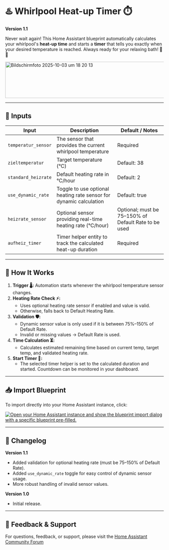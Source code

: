# ♨️ Whirlpool Heat-up Timer ⏱️

**Version 1.1**

Never wait again! This Home Assistant blueprint automatically calculates your whirlpool's **heat-up time** and starts a **timer** that tells you exactly when your desired temperature is reached. Always ready for your relaxing bath! 🛀✨

<img width="690" height="115" alt="Bildschirmfoto 2025-10-03 um 18 20 13" src="https://github.com/user-attachments/assets/661b9770-0592-4ec1-a9be-edf586a03306" />


---

## 🔧 Inputs

| Input | Description | Default / Notes |
|-------|-------------|----------------|
| `temperatur_sensor` | The sensor that provides the current whirlpool temperature | Required |
| `zieltemperatur` | Target temperature (°C) | Default: 38 |
| `standard_heizrate` | Default heating rate in °C/hour | Default: 2 |
| `use_dynamic_rate` | Toggle to use optional heating rate sensor for dynamic calculation | Default: true |
| `heizrate_sensor` | Optional sensor providing real-time heating rate (°C/hour) | Optional; must be 75–150% of Default Rate to be used |
| `aufheiz_timer` | Timer helper entity to track the calculated heat-up duration | Required |

---

## 🧠 How It Works

1. **Trigger 🌡️:** Automation starts whenever the whirlpool temperature sensor changes.  
2. **Heating Rate Check ⚡:**  
   - Uses optional heating rate sensor if enabled and value is valid.  
   - Otherwise, falls back to Default Heating Rate.  
3. **Validation 🛡️:**  
   - Dynamic sensor value is only used if it is between 75%–150% of Default Rate.  
   - Invalid or missing values → Default Rate is used.  
4. **Time Calculation ⏳:**  
   - Calculates estimated remaining time based on current temp, target temp, and validated heating rate.  
5. **Start Timer 🚀:**  
   - The selected timer helper is set to the calculated duration and started. Countdown can be monitored in your dashboard.

---

## 📥 Import Blueprint

To import directly into your Home Assistant instance, click:

[![Open your Home Assistant instance and show the blueprint import dialog with a specific blueprint pre-filled.](https://community-assets.home-assistant.io/original/4X/d/7/6/d7625545838a4970873f3a996172212440b7e0ae.svg
)](https://my.home-assistant.io/redirect/blueprint_import/?blueprint_url=https%3A%2F%2Fraw.githubusercontent.com%2Fps915%2Fha-blueprints%2Frefs%2Fheads%2Fmain%2Fwhirlpool_heatup_timer%2Fwhirlpool_heatup_timer.yaml)

---

## 📜 Changelog



**Version 1.1**  
- Added validation for optional heating rate (must be 75–150% of Default Rate).  
- Added `use_dynamic_rate` toggle for easy control of dynamic sensor usage.  
- More robust handling of invalid sensor values.  

**Version 1.0**  
- Initial release.


---

## 💬 Feedback & Support

For questions, feedback, or support, please visit the [Home Assistant Community Forum](https://community.home-assistant.io/t/whirlpool-heat-up-timer-automatically-calculates-heat-up-time/)
